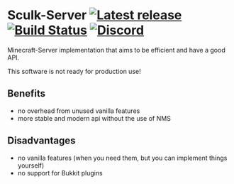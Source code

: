 # Sculk-Server [![Latest release](https://img.shields.io/github/release/RealBauHD/sculk-server.svg)](https://github.com/RealBauHD/sculk-server/releases/latest) [![Build Status](https://img.shields.io/github/actions/workflow/status/RealBauHD/sculk-server/gradle.yml?branch=master)](https://github.com/RealBauHD/sculk-server/actions) [![Discord](https://img.shields.io/discord/1104864435060879440.svg?logo=discord&label=)](https://discord.gg/Gmxwzz2rA9)

Minecraft-Server implementation that aims to be efficient and have a good API.

This software is not ready for production use!

## Benefits

- no overhead from unused vanilla features
- more stable and modern api without the use of NMS

## Disadvantages

- no vanilla features (when you need them, but you can implement things yourself)
- no support for Bukkit plugins
